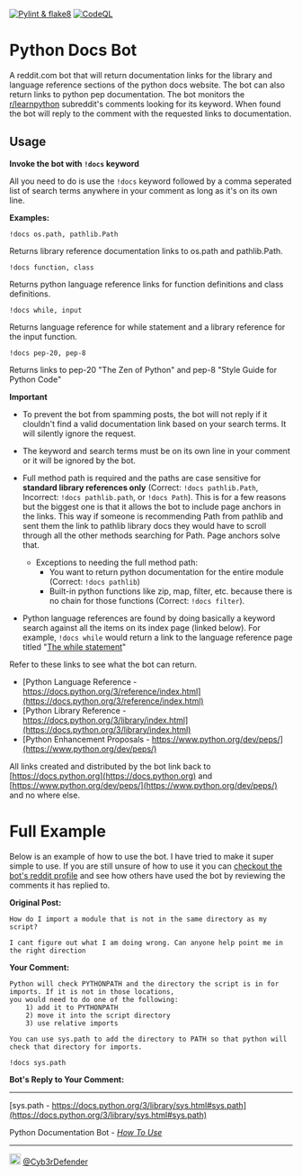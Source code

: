 [![Pylint & flake8](https://github.com/trevormiller6/Py-Docs-Bot/actions/workflows/flakelint.yml/badge.svg)](https://github.com/trevormiller6/Py-Docs-Bot/actions/workflows/flakelint.yml) [![CodeQL](https://github.com/trevormiller6/Py-Docs-Bot/actions/workflows/codeql-analysis.yml/badge.svg)](https://github.com/trevormiller6/Py-Docs-Bot/actions/workflows/codeql-analysis.yml)  
# Python Docs Bot
A reddit.com bot that will return documentation links for the library and language reference sections of the python docs website. The bot can also return links to python pep documentation. The bot monitors the [r/learnpython](https://www.reddit.com/r/learnpython/) subreddit's comments looking for its keyword. When found the bot will reply to the comment with the requested links to documentation.  
  
## Usage

**Invoke the bot with `!docs` keyword**  
  
All you need to do is use the `!docs` keyword followed by a comma seperated list of search terms anywhere in your comment as long as it's on its own line.  
  
**Examples:**
```
!docs os.path, pathlib.Path
```   
Returns library reference documentation links to os.path and pathlib.Path.  
```  
!docs function, class
```  
Returns python language reference links for function definitions and class definitions.    
```
!docs while, input
```
Returns language reference for while statement and a library reference for the input function.  
```
!docs pep-20, pep-8
```
Returns links to pep-20 "The Zen of Python" and pep-8 "Style Guide for Python Code"
  
**Important**  
- To prevent the bot from spamming posts, the bot will not reply if it clouldn't find a valid documentation link based on your search terms. It will silently ignore the request.  
  
- The keyword and search terms must be on its own line in your comment or it will be ignored by the bot.  
  
- Full method path is required and the paths are case sensitive for **standard library references only** (Correct: `!docs pathlib.Path`, Incorrect: `!docs pathlib.path`, or `!docs Path`). This is for a few reasons but the biggest one is that it allows the bot to include page anchors in the links. This way if someone is recommending Path from pathlib and sent them the link to pathlib library docs they would have to scroll through all the other methods searching for Path. Page anchors solve that.  
  - Exceptions to needing the full method path:
    - You want to return python documentation for the entire module (Correct: `!docs pathlib`) 
    - Built-in python functions like zip, map, filter, etc. because there is no chain for those functions (Correct: `!docs filter`).  
  
- Python language references are found by doing basically a keyword search against all the items on its index page (linked below). For example, `!docs while` would return a link to the language reference page titled "[The while statement](https://docs.python.org/3/reference/compound_stmts.html#the-while-statement)"  
  
Refer to these links to see what the bot can return.  
  - [Python Language Reference - https://docs.python.org/3/reference/index.html](https://docs.python.org/3/reference/index.html)  
  - [Python Library Reference - https://docs.python.org/3/library/index.html](https://docs.python.org/3/library/index.html)  
  - [Python Enhancement Proposals - https://www.python.org/dev/peps/](https://www.python.org/dev/peps/)
  
All links created and distributed by the bot link back to [https://docs.python.org](https://docs.python.org) and [https://www.python.org/dev/peps/](https://www.python.org/dev/peps/) and no where else.  
  
# Full Example
  
Below is an example of how to use the bot. I have tried to make it super simple to use. If you are still unsure of how to use it you can [checkout the bot's reddit profile](https://www.reddit.com/user/py_reference_bot) and see how others have used the bot by reviewing the comments it has replied to.  
  
**Original Post:**  
  
```
How do I import a module that is not in the same directory as my script?

I cant figure out what I am doing wrong. Can anyone help point me in the right direction
```

**Your Comment:**  
  
```
Python will check PYTHONPATH and the directory the script is in for imports. If it is not in those locations,  
you would need to do one of the following:  
    1) add it to PYTHONPATH  
    2) move it into the script directory  
    3) use relative imports  
  
You can use sys.path to add the directory to PATH so that python will check that directory for imports.  
  
!docs sys.path  
```    
  
**Bot's Reply to Your Comment:**  
  
---
  
[sys.path - https://docs.python.org/3/library/sys.html#sys.path](https://docs.python.org/3/library/sys.html#sys.path)  
  
Python Documentation Bot - *[How To Use](https://github.com/trevormiller6/Py-Docs-Bot)*
  
----  
<img src="https://cdn.cdnlogo.com/logos/t/48/twitter.png" width="20px"> [@Cyb3rDefender](https://twitter.com/Cyb3rDefender)
